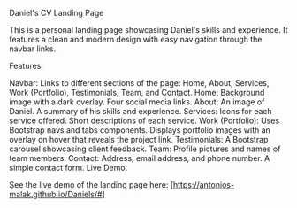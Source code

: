 Daniel's CV Landing Page

This is a personal landing page showcasing Daniel's skills and experience. It features a clean and modern design with easy navigation through the navbar links.

Features:

Navbar: Links to different sections of the page: Home, About, Services, Work (Portfolio), Testimonials, Team, and Contact.
Home:
Background image with a dark overlay.
Four social media links.
About:
An image of Daniel.
A summary of his skills and experience.
Services:
Icons for each service offered.
Short descriptions of each service.
Work (Portfolio):
Uses Bootstrap navs and tabs components.
Displays portfolio images with an overlay on hover that reveals the project link.
Testimonials:
A Bootstrap carousel showcasing client feedback.
Team:
Profile pictures and names of team members.
Contact:
Address, email address, and phone number.
A simple contact form.
Live Demo:

See the live demo of the landing page here: [https://antonios-malak.github.io/Daniels/#]
